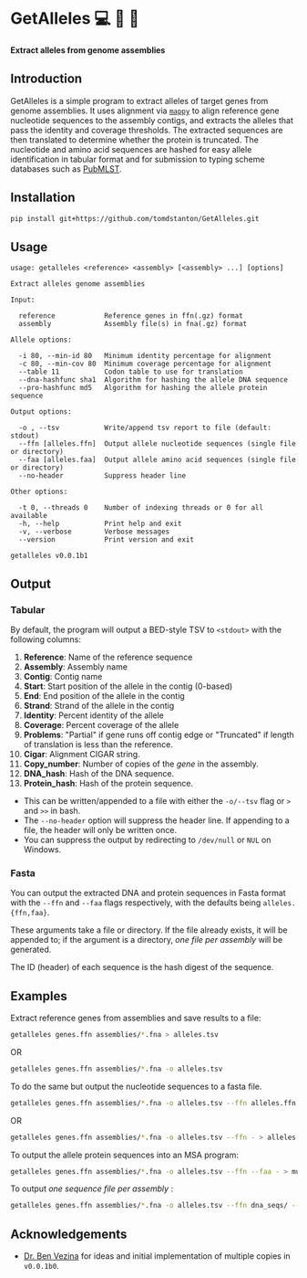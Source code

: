 # GetAlleles :computer: :dna: :microbe:
**Extract alleles from genome assemblies**

## Introduction
GetAlleles is a simple program to extract alleles of target genes from genome assemblies.
It uses alignment via [`mappy`](https://pypi.org/project/mappy/) to align reference gene
nucleotide sequences to the assembly contigs, and extracts the alleles that pass the identity
and coverage thresholds. The extracted sequences are then translated to determine whether the
protein is truncated. The nucleotide and amino acid sequences are hashed for easy allele
identification in tabular format and for submission to typing scheme databases such as
[PubMLST](https://pubmlst.org/).

## Installation
```bash
pip install git+https://github.com/tomdstanton/GetAlleles.git
```

## Usage
```
usage: getalleles <reference> <assembly> [<assembly> ...] [options]

Extract alleles genome assemblies

Input:

  reference            Reference genes in ffn(.gz) format
  assembly             Assembly file(s) in fna(.gz) format

Allele options:

  -i 80, --min-id 80   Minimum identity percentage for alignment
  -c 80, --min-cov 80  Minimum coverage percentage for alignment
  --table 11           Codon table to use for translation
  --dna-hashfunc sha1  Algorithm for hashing the allele DNA sequence
  --pro-hashfunc md5   Algorithm for hashing the allele protein sequence

Output options:

  -o , --tsv           Write/append tsv report to file (default: stdout)
  --ffn [alleles.ffn]  Output allele nucleotide sequences (single file or directory)
  --faa [alleles.faa]  Output allele amino acid sequences (single file or directory)
  --no-header          Suppress header line

Other options:

  -t 0, --threads 0    Number of indexing threads or 0 for all available
  -h, --help           Print help and exit
  -v, --verbose        Verbose messages
  --version            Print version and exit

getalleles v0.0.1b1
```

## Output
### Tabular
By default, the program will output a BED-style TSV to `<stdout>` with the following columns:
1. **Reference**: Name of the reference sequence
1. **Assembly**: Assembly name
1. **Contig**: Contig name
1. **Start**: Start position of the allele in the contig (0-based)
1. **End**: End position of the allele in the contig
1. **Strand**: Strand of the allele in the contig
1. **Identity**: Percent identity of the allele
1. **Coverage**: Percent coverage of the allele
1. **Problems**: "Partial" if gene runs off contig edge or "Truncated" if length of translation is less than the reference.
1. **Cigar**: Alignment CIGAR string.
1. **Copy_number**: Number of copies of the _gene_ in the assembly.
1. **DNA_hash**: Hash of the DNA sequence.
1. **Protein_hash**: Hash of the protein sequence.

* This can be written/appended to a file with either the `-o/--tsv` flag or `>` and `>>` in bash.
* The `--no-header` option will suppress the header line. If appending to a file, the header will only be written once.
* You can suppress the output by redirecting to `/dev/null` or `NUL` on Windows.

### Fasta
You can output the extracted DNA and protein sequences in Fasta format with the `--ffn` 
and `--faa` flags respectively, with the defaults being `alleles.{ffn,faa}`.

These arguments take a file or directory. If the file already exists, it will be appended to;
if the argument is a directory, _one file per assembly_ will be generated.

The ID (header) of each sequence is the hash digest of the sequence.

## Examples

Extract reference genes from assemblies and save results to a file:
```bash
getalleles genes.ffn assemblies/*.fna > alleles.tsv
```
OR
```bash
getalleles genes.ffn assemblies/*.fna -o alleles.tsv
```
To do the same but output the nucleotide sequences to a fasta file.
```bash
getalleles genes.ffn assemblies/*.fna -o alleles.tsv --ffn alleles.ffn
```
OR
```bash
getalleles genes.ffn assemblies/*.fna -o alleles.tsv --ffn - > alleles.ffn
```
To output the allele protein sequences into an MSA program:
```bash
getalleles genes.ffn assemblies/*.fna -o alleles.tsv --ffn --faa - > muscle
```
To output _one sequence file per assembly_ :
```bash
getalleles genes.ffn assemblies/*.fna -o alleles.tsv --ffn dna_seqs/ --faa protein_seqs/
```

## Acknowledgements
- [Dr. Ben Vezina](https://github.com/bananabenana) for ideas and initial implementation
of multiple copies in `v0.0.1b0`.
